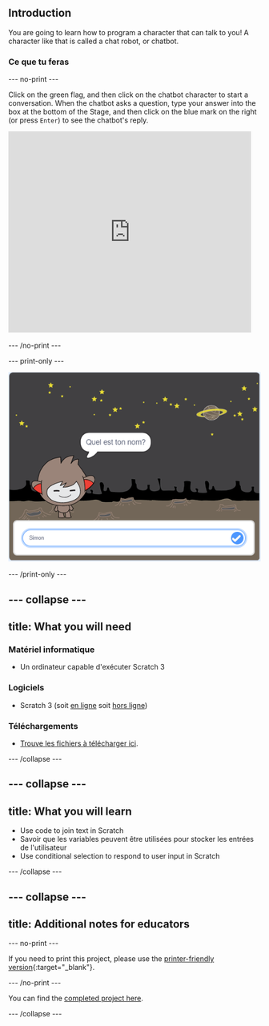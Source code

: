 ## Introduction

You are going to learn how to program a character that can talk to you! A character like that is called a chat robot, or chatbot.

### Ce que tu feras

\--- no-print \---

Click on the green flag, and then click on the chatbot character to start a conversation. When the chatbot asks a question, type your answer into the box at the bottom of the Stage, and then click on the blue mark on the right (or press `Enter`) to see the chatbot's reply.

<div class="scratch-preview">
  <iframe allowtransparency="true" width="485" height="402" src="https://scratch.mit.edu/projects/embed/248864190/?autostart=false" 
  frameborder="0" scrolling="no"></iframe>
</div>

\--- /no-print \---

\--- print-only \---

![complete project](images/chatbot-preview.png)

\--- /print-only \---

## \--- collapse \---

## title: What you will need

### Matériel informatique

- Un ordinateur capable d'exécuter Scratch 3

### Logiciels

- Scratch 3 (soit [en ligne](https://rpf.io/scratchon) soit [hors ligne](https://rpf.io/scratchoff))

### Téléchargements

- [Trouve les fichiers à télécharger ici](http://rpf.io/p/en/chatbot-go).

\--- /collapse \---

## \--- collapse \---

## title: What you will learn

- Use code to join text in Scratch
- Savoir que les variables peuvent être utilisées pour stocker les entrées de l'utilisateur
- Use conditional selection to respond to user input in Scratch

\--- /collapse \---

## \--- collapse \---

## title: Additional notes for educators

\--- no-print \---

If you need to print this project, please use the [printer-friendly version](https://projects.raspberrypi.org/en/projects/chatbot/print){:target="_blank"}.

\--- /no-print \---

You can find the [completed project here](http://rpf.io/p/en/chatbot-get).

\--- /collapse \---